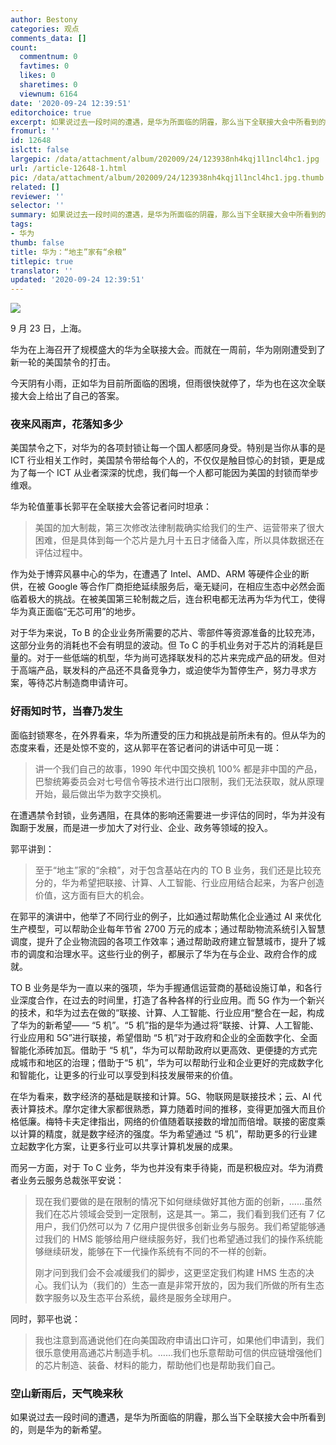 ```yaml
---
author: Bestony
categories: 观点
comments_data: []
count:
  commentnum: 0
  favtimes: 0
  likes: 0
  sharetimes: 0
  viewnum: 6164
date: '2020-09-24 12:39:51'
editorchoice: true
excerpt: 如果说过去一段时间的遭遇，是华为所面临的阴霾，那么当下全联接大会中所看到的，则是华为的新希望。
fromurl: ''
id: 12648
islctt: false
largepic: /data/attachment/album/202009/24/123938nh4kqj1l1ncl4hc1.jpg
url: /article-12648-1.html
pic: /data/attachment/album/202009/24/123938nh4kqj1l1ncl4hc1.jpg.thumb.jpg
related: []
reviewer: ''
selector: ''
summary: 如果说过去一段时间的遭遇，是华为所面临的阴霾，那么当下全联接大会中所看到的，则是华为的新希望。
tags:
- 华为
thumb: false
title: 华为：“地主”家有“余粮”
titlepic: true
translator: ''
updated: '2020-09-24 12:39:51'
---
```


![](/data/attachment/album/202009/24/123938nh4kqj1l1ncl4hc1.jpg)


9 月 23 日，上海。


华为在上海召开了规模盛大的华为全联接大会。而就在一周前，华为刚刚遭受到了新一轮的美国禁令的打击。


今天阴有小雨，正如华为目前所面临的困境，但雨很快就停了，华为也在这次全联接大会上给出了自己的答案。


### 夜来风雨声，花落知多少


美国禁令之下，对华为的各项封锁让每一个国人都感同身受。特别是当你从事的是 ICT 行业相关工作时，美国禁令带给每个人的，不仅仅是触目惊心的封锁，更是成为了每一个 ICT 从业者深深的忧虑，我们每一个人都可能因为美国的封锁而举步维艰。


华为轮值董事长郭平在全联接大会答记者问时坦承：



> 
> 美国的加大制裁，第三次修改法律制裁确实给我们的生产、运营带来了很大困难，但是具体到每一个芯片是九月十五日才储备入库，所以具体数据还在评估过程中。
> 
> 
> 


作为处于博弈风暴中心的华为，在遭遇了 Intel、AMD、ARM 等硬件企业的断供，在被 Google 等合作厂商拒绝延续服务后，毫无疑问，在相应生态中必然会面临着极大的挑战。在被美国第三轮制裁之后，连台积电都无法再为华为代工，使得华为真正面临“无芯可用”的地步。


对于华为来说，To B 的企业业务所需要的芯片、零部件等资源准备的比较充沛，这部分业务的消耗也不会有明显的波动。但 To C 的手机业务对于芯片的消耗是巨量的。对于一些低端的机型，华为尚可选择联发科的芯片来完成产品的研发。但对于高端产品，联发科的产品还不具备竞争力，或迫使华为暂停生产，努力寻求方案，等待芯片制造商申请许可。


### 好雨知时节，当春乃发生


面临封锁寒冬，在外界看来，华为所遭受的压力和挑战是前所未有的。但从华为的态度来看，还是处惊不变的，这从郭平在答记者问的讲话中可见一斑：



> 
> 讲一个我们自己的故事，1990 年代中国交换机 100% 都是非中国的产品，巴黎统筹委员会对七号信令等技术进行出口限制，我们无法获取，就从原理开始，最后做出华为数字交换机。
> 
> 
> 


在遭遇禁令封锁，业务遇阻，在具体的影响还需要进一步评估的同时，华为并没有踟蹰于发展，而是进一步加大了对行业、企业、政务等领域的投入。


郭平讲到：



> 
> 至于“地主”家的“余粮”，对于包含基站在内的 TO B 业务，我们还是比较充分的，华为希望把联接、计算、人工智能、行业应用结合起来，为客户创造价值，这方面有巨大的机会。
> 
> 
> 


在郭平的演讲中，他举了不同行业的例子，比如通过帮助焦化企业通过 AI 来优化生产模型，可以帮助企业每年节省 2700 万元的成本；通过帮助物流系统引入智慧调度，提升了企业物流园的各项工作效率；通过帮助政府建立智慧城市，提升了城市的调度和治理水平。这些行业的例子，都展示了华为在与企业、政府合作的成就。


TO B 业务是华为一直以来的强项，华为手握通信运营商的基础设施订单，和各行业深度合作，在过去的时间里，打造了各种各样的行业应用。而 5G 作为一个新兴的技术，和华为过去在做的“联接、计算、人工智能、行业应用“整合在一起，构成了华为的新希望—— “5 机”。“5 机”指的是华为通过将“联接、计算、人工智能、行业应用和 5G”进行联接，希望借助 “5 机”对于政府和企业的全面数字化、全面智能化添砖加瓦。借助于 “5 机”，华为可以帮助政府以更高效、更便捷的方式完成城市和地区的治理；借助于“5 机”，华为可以帮助行业和企业更好的完成数字化和智能化，让更多的行业可以享受到科技发展带来的价值。


在华为看来，数字经济的基础是联接和计算。5G、物联网是联接技术；云、AI 代表计算技术。摩尔定律大家都很熟悉，算力随着时间的推移，变得更加强大而且价格低廉。梅特卡夫定律指出，网络的价值随着联接数的增加而倍增。联接的密度乘以计算的精度，就是数字经济的强度。华为希望通过 “5 机”，帮助更多的行业建立起数字化方案，让更多行业可以共享计算机发展的成果。


而另一方面，对于 To C 业务，华为也并没有束手待毙，而是积极应对。华为消费者业务云服务总裁张平安说：



> 
> 现在我们要做的是在限制的情况下如何继续做好其他方面的创新，……虽然我们在芯片领域会受到一定限制，这是其一。第二，我们看到我们还有 7 亿用户，我们仍然可以为 7 亿用户提供很多创新业务与服务。我们希望能够通过我们的 HMS 能够给用户继续服务好，我们也希望通过我们的操作系统能够继续研发，能够在下一代操作系统有不同的不一样的创新。
> 
> 
> 刚才问到我们会不会减缓我们的脚步，这更坚定我们构建 HMS 生态的决心。我们认为（我们的）生态一直是非常开放的，因为我们所做的所有生态数字服务以及生态平台系统，最终是服务全球用户。
> 
> 
> 


同时，郭平也说：



> 
> 我也注意到高通说他们在向美国政府申请出口许可，如果他们申请到，我们很乐意使用高通芯片制造手机。……我们也乐意帮助可信的供应链增强他们的芯片制造、装备、材料的能力，帮助他们也是帮助我们自己。
> 
> 
> 


### 空山新雨后，天气晚来秋


如果说过去一段时间的遭遇，是华为所面临的阴霾，那么当下全联接大会中所看到的，则是华为的新希望。